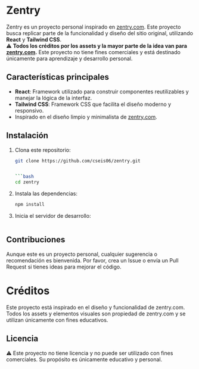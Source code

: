 # Zentry

Zentry es un proyecto personal inspirado en [zentry.com](https://zentry.com/). Este proyecto busca replicar parte de la funcionalidad y diseño del sitio original, utilizando **React** y **Tailwind CSS**.  
⚠️ **Todos los créditos por los assets y la mayor parte de la idea van para [zentry.com](https://zentry.com/).** Este proyecto no tiene fines comerciales y está destinado únicamente para aprendizaje y desarrollo personal.

## Características principales
- **React**: Framework utilizado para construir componentes reutilizables y manejar la lógica de la interfaz.
- **Tailwind CSS**: Framework CSS que facilita el diseño moderno y responsivo.
- Inspirado en el diseño limpio y minimalista de [zentry.com](https://zentry.com).

## Instalación

1. Clona este repositorio:
   ```bash
   git clone https://github.com/cseis06/zentry.git

   
   ```bash
   cd zentry

2. Instala las dependencias:
    ```bash
    npm install

3. Inicia el servidor de desarrollo:
    ```bash 


## Contribuciones
Aunque este es un proyecto personal, cualquier sugerencia o recomendación es bienvenida. Por favor, crea un Issue o envía un Pull Request si tienes ideas para mejorar el código.

# Créditos

Este proyecto está inspirado en el diseño y funcionalidad de zentry.com.
Todos los assets y elementos visuales son propiedad de zentry.com y se utilizan únicamente con fines educativos.

## Licencia
⚠️ Este proyecto no tiene licencia y no puede ser utilizado con fines comerciales.
Su propósito es únicamente educativo y personal.